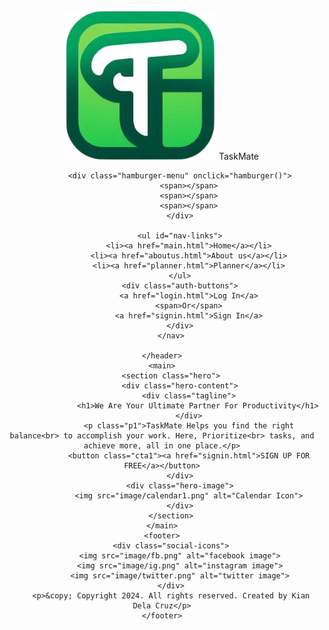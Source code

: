 <!DOCTYPE html>
<html lang="en">
<head>
    <meta charset="UTF-8">
    <meta name="viewport" content="width=device-width, initial-scale=1.0">
    <link href="https://fonts.googleapis.com/css2?family=Roboto+Serif:wght@400;700&display=swap" rel="stylesheet">
    <title>TaskMate</title>
    <link rel="stylesheet" href="css/styles.css">
    <link rel="stylesheet" href="css/hero.css">
    <link rel="shortcut icon" href="image/logo.jpg"/>
    <script src="js/script.js"></script>
</head>
<body>
    <header>
        <nav>
            <div class="logo">
                <img src="image/logo.jpg" alt="TaskMate Logo">
                <span>TaskMate</span>
            </div>
            
            <div class="hamburger-menu" onclick="hamburger()">
                <span></span>
                <span></span>
                <span></span>
            </div>
        
            <ul id="nav-links">
                <li><a href="main.html">Home</a></li>
                <li><a href="aboutus.html">About us</a></li>
                <li><a href="planner.html">Planner</a></li>
            </ul>
            <div class="auth-buttons">
                <a href="login.html">Log In</a>
                <span>Or</span>
                <a href="signin.html">Sign In</a>
            </div>
        </nav>
        
    </header>
    <main>
        <section class="hero">
            <div class="hero-content">
                <div class="tagline">
                    <h1>We Are Your Ultimate Partner For Productivity</h1>
                </div>
                <p class="p1">TaskMate Helps you find the right balance<br> to accomplish your work. Here, Prioritize<br> tasks, and achieve more, all in one place.</p>
                <button class="cta1"><a href="signin.html">SIGN UP FOR FREE</a></button>
            </div>
            <div class="hero-image">
                <img src="image/calendar1.png" alt="Calendar Icon">
            </div>
        </section>
    </main>
    <footer>
        <div class="social-icons">
            <img src="image/fb.png" alt="facebook image">
            <img src="image/ig.png" alt="instagram image">
            <img src="image/twitter.png" alt="twitter image">
        </div>
        <p>&copy; Copyright 2024. All rights reserved. Created by Kian Dela Cruz</p>
    </footer>
</body>
</html>

